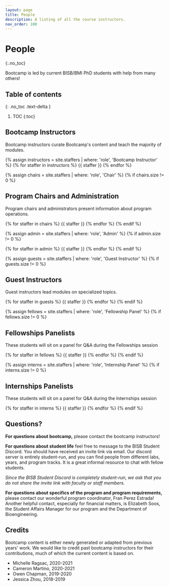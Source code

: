 ```yaml
---
layout: page
title: People
description: A listing of all the course instructors.
nav_order: 100
---
```


# People
{:.no_toc}

Bootcamp is led by current BISB/BMI PhD students with help from many others!
## Table of contents
{: .no_toc .text-delta }

1. TOC
{:toc}

## Bootcamp Instructors

Bootcamp instructors curate Bootcamp's content and teach the majority of modules.

{% assign instructors = site.staffers | where: 'role', 'Bootcamp Instructor' %}
{% for staffer in instructors %}
{{ staffer }}
{% endfor %}

<!-- only print next section if these ppl exist -->
{% assign chairs = site.staffers | where: 'role', 'Chair' %}
{% if chairs.size != 0 %}

## Program Chairs and Administration

Program chairs and administrators present information about program operations. 

{% for staffer in chairs %}
{{ staffer }}
{% endfor %}
{% endif %}

<!-- only print next section if these ppl exist -->
{% assign admin = site.staffers | where: 'role', 'Admin' %}
{% if admin.size != 0 %}

{% for staffer in admin %}
{{ staffer }}
{% endfor %}
{% endif %}

<!-- only print next section if these ppl exist -->
{% assign guests = site.staffers | where: 'role', 'Guest Instructor' %}
{% if guests.size != 0 %}

## Guest Instructors

Guest instructors lead modules on specialized topics.

{% for staffer in guests %}
{{ staffer }}
{% endfor %}
{% endif %}

<!-- only print next section if these ppl exist -->
{% assign fellows = site.staffers | where: 'role', 'Fellowship Panel' %}
{% if fellows.size != 0 %}

## Fellowships Panelists

These students will sit on a panel for Q&A during the Fellowships session

{% for staffer in fellows %}
{{ staffer }}
{% endfor %}
{% endif %}

<!-- only print next section if these ppl exist -->
{% assign interns = site.staffers | where: 'role', 'Internship Panel' %}
{% if interns.size != 0 %}

## Internships Panelists

These students will sit on a panel for Q&A during the Internships session

{% for staffer in interns %}
{{ staffer }}
{% endfor %}
{% endif %}

## Questions?

**For questions about bootcamp,** please contact the bootcamp instructors!

**For questions about student life** feel free to message to the BISB Student Discord. You should have received an invite link via email. Our discord server is entirely student-run, and you can find people from different labs, years, and program tracks. It is a great informal resource to chat with fellow students.

*Since the BISB Student Discord is completely student-run, we ask that you do not share the invite link with faculty or staff members.*

**For questions about specifics of the program and program requirements,** please contact our wonderful program coordinator, Fran Perez Estrada! Another helpful contact, especially for financial matters, is Elizabeth Soos, the Student Affairs Manager for our program and the Department of Bioengineering.

## Credits

Bootcamp content is either newly generated or adapted from previous years' work. We would like to credit past bootcamp instructors for their contributions, much of which the current content is based on.

- Michelle Ragsac, 2020-2021
- Cameron Martino, 2020-2021
- Owen Chapman, 2019-2020
- Jessica Zhou, 2018-2019
